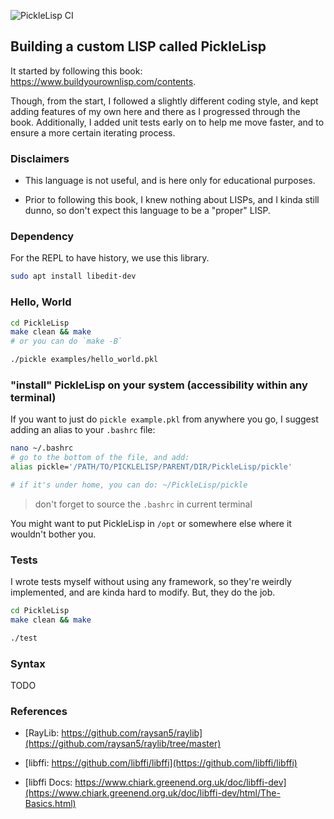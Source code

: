 ![PickleLisp CI](https://github.com/Rad-hi/PickleLisp/actions/workflows/tests.yml/badge.svg)

## Building a custom LISP called PickleLisp

It started by following this book: https://www.buildyourownlisp.com/contents.

Though, from the start, I followed a slightly different coding style, and kept adding features of my own here and there as I progressed through the book. Additionally, I added unit tests early on to help me move faster, and to ensure a more certain iterating process.

### Disclaimers

- This language is not useful, and is here only for educational purposes.

- Prior to following this book, I knew nothing about LISPs, and I kinda still dunno, so don't expect this language to be a "proper" LISP.

### Dependency

For the REPL to have history, we use this library.

```bash
sudo apt install libedit-dev
```

### Hello, World

```bash
cd PickleLisp
make clean && make  
# or you can do `make -B`

./pickle examples/hello_world.pkl
```

### "install" PickleLisp on your system (accessibility within any terminal)

If you want to just do ```pickle example.pkl``` from anywhere you go, I suggest adding an alias to your `.bashrc` file:

```bash
nano ~/.bashrc
# go to the bottom of the file, and add:
alias pickle='/PATH/TO/PICKLELISP/PARENT/DIR/PickleLisp/pickle'

# if it's under home, you can do: ~/PickleLisp/pickle
```
> don't forget to source the `.bashrc` in current terminal

You might want to put PickleLisp in `/opt` or somewhere else where it wouldn't bother you.

### Tests

I wrote tests myself without using any framework, so they're weirdly implemented, and are kinda hard to modify. But, they do the job.

```bash
cd PickleLisp
make clean && make

./test
```

### Syntax

TODO

### References

- [RayLib: https://github.com/raysan5/raylib](https://github.com/raysan5/raylib/tree/master)

- [libffi: https://github.com/libffi/libffi](https://github.com/libffi/libffi)

- [libffi Docs: https://www.chiark.greenend.org.uk/doc/libffi-dev](https://www.chiark.greenend.org.uk/doc/libffi-dev/html/The-Basics.html)
